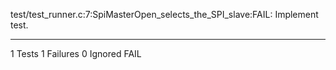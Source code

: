 test/test_runner.c:7:SpiMasterOpen_selects_the_SPI_slave:FAIL: Implement test.

-----------------------
1 Tests 1 Failures 0 Ignored 
FAIL
